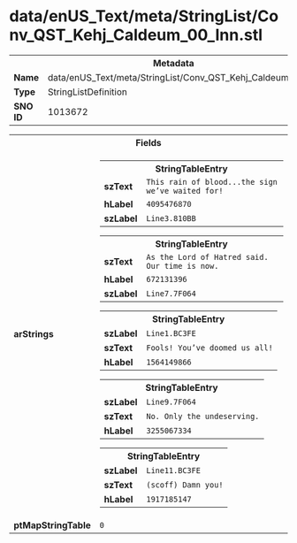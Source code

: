 <h1>data/enUS_Text/meta/StringList/Conv_QST_Kehj_Caldeum_00_Inn.stl</h1><table><tr><th colspan="100%">Metadata</th></tr><tr><td><b>Name</b></td><td>data/enUS_Text/meta/StringList/Conv_QST_Kehj_Caldeum_00_Inn.stl</td></tr><tr><td><b>Type</b></td><td>StringListDefinition</td></tr><tr><td><b>SNO ID</b></td><td>1013672</td></tr></table>

<table><tr><th colspan="100%">Fields</th></tr><tr><td><b>arStrings</b></td><td><table><tr><th colspan="100%">StringTableEntry</th></tr><tr><td><b>szText</b></td><td><code>This rain of blood...the sign we’ve waited for!</code></td></tr><tr><td><b>hLabel</b></td><td><code>4095476870</code></td></tr><tr><td><b>szLabel</b></td><td><code>Line3.810BB</code></td></tr></table>


<table><tr><th colspan="100%">StringTableEntry</th></tr><tr><td><b>szText</b></td><td><code>As the Lord of Hatred said. Our time is now.</code></td></tr><tr><td><b>hLabel</b></td><td><code>672131396</code></td></tr><tr><td><b>szLabel</b></td><td><code>Line7.7F064</code></td></tr></table>


<table><tr><th colspan="100%">StringTableEntry</th></tr><tr><td><b>szLabel</b></td><td><code>Line1.BC3FE</code></td></tr><tr><td><b>szText</b></td><td><code>Fools! You’ve doomed us all!</code></td></tr><tr><td><b>hLabel</b></td><td><code>1564149866</code></td></tr></table>


<table><tr><th colspan="100%">StringTableEntry</th></tr><tr><td><b>szLabel</b></td><td><code>Line9.7F064</code></td></tr><tr><td><b>szText</b></td><td><code>No. Only the undeserving.</code></td></tr><tr><td><b>hLabel</b></td><td><code>3255067334</code></td></tr></table>


<table><tr><th colspan="100%">StringTableEntry</th></tr><tr><td><b>szLabel</b></td><td><code>Line11.BC3FE</code></td></tr><tr><td><b>szText</b></td><td><code>(scoff) Damn you!</code></td></tr><tr><td><b>hLabel</b></td><td><code>1917185147</code></td></tr></table>


</td></tr><tr><td><b>ptMapStringTable</b></td><td><code>0</code></td></tr></table>

